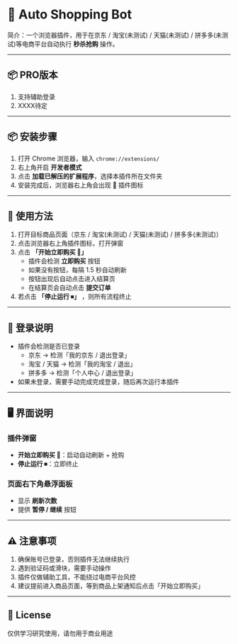 # 🛒 Auto Shopping Bot

简介：一个浏览器插件，用于在京东 / 淘宝(未测试) / 天猫(未测试) / 拼多多(未测试)等电商平台自动执行 **秒杀抢购** 操作。  

---

## 📦 PRO版本
1. 支持辅助登录
2. XXXX待定
---


## 📦 安装步骤
1. 打开 Chrome 浏览器，输入 `chrome://extensions/`  
2. 右上角开启 **开发者模式**  
3. 点击 **加载已解压的扩展程序**，选择本插件所在文件夹  
4. 安装完成后，浏览器右上角会出现 🛒 插件图标  

---

## 🚀 使用方法
1. 打开目标商品页面（京东 / 淘宝(未测试) / 天猫(未测试) / 拼多多(未测试)）  
2. 点击浏览器右上角插件图标，打开弹窗  
3. 点击 **「开始立即购买 🚀」**  
   - 插件会检测 **立即购买** 按钮  
   - 如果没有按钮，每隔 1.5 秒自动刷新  
   - 按钮出现后自动点击进入结算页  
   - 在结算页会自动点击 **提交订单**  
4. 若点击 **「停止运行 ⏹」** ，则所有流程终止  

---

## 🔑 登录说明
- 插件会检测是否已登录  
  - 京东 → 检测「我的京东 / 退出登录」  
  - 淘宝 / 天猫 → 检测「我的淘宝 / 退出」  
  - 拼多多 → 检测「个人中心 / 退出登录」  
- 如果未登录，需要手动完成完成登录，随后再次运行本插件

---

## 🖥️ 界面说明
### 插件弹窗
- **开始立即购买 🚀**：启动自动刷新 + 抢购  
- **停止运行 ⏹**：立即终止  

### 页面右下角悬浮面板
- 显示 **刷新次数**  
- 提供 **暂停 / 继续** 按钮  

---

## ⚠️ 注意事项
1. 确保账号已登录，否则插件无法继续执行  
2. 遇到验证码或滑块，需要手动操作  
3. 插件仅做辅助工具，不能绕过电商平台风控  
4. 建议提前进入商品页面，等到商品上架通知后点击「开始立即购买」  

---

## 📜 License
仅供学习研究使用，请勿用于商业用途